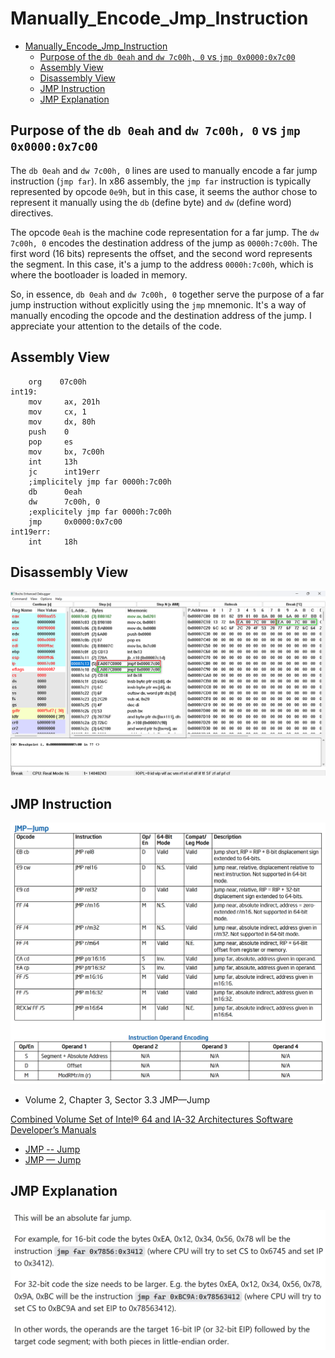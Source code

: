 # Manually_Encode_Jmp_Instruction

- [Manually\_Encode\_Jmp\_Instruction](#manually_encode_jmp_instruction)
  - [Purpose of the `db 0eah` and `dw 7c00h, 0` vs `jmp 0x0000:0x7c00`](#purpose-of-the-db-0eah-and-dw-7c00h-0-vs-jmp-0x00000x7c00)
  - [Assembly View](#assembly-view)
  - [Disassembly View](#disassembly-view)
  - [JMP Instruction](#jmp-instruction)
  - [JMP Explanation](#jmp-explanation)

## Purpose of the `db 0eah` and `dw 7c00h, 0` vs `jmp 0x0000:0x7c00`

The `db 0eah` and `dw 7c00h, 0` lines are used to manually encode a far jump instruction (`jmp far`). In x86 assembly, the `jmp far` instruction is typically represented by opcode `0e9h`, but in this case, it seems the author chose to represent it manually using the `db` (define byte) and `dw` (define word) directives.

The opcode `0eah` is the machine code representation for a far jump. The `dw 7c00h, 0` encodes the destination address of the jump as `0000h:7c00h`. The first word (16 bits) represents the offset, and the second word represents the segment. In this case, it's a jump to the address `0000h:7c00h`, which is where the bootloader is loaded in memory.

So, in essence, `db 0eah` and `dw 7c00h, 0` together serve the purpose of a far jump instruction without explicitly using the `jmp` mnemonic. It's a way of manually encoding the opcode and the destination address of the jump. I appreciate your attention to the details of the code.

## Assembly View

```
    org    07c00h
int19:
    mov     ax, 201h
    mov     cx, 1
    mov     dx, 80h
    push    0
    pop     es
    mov     bx, 7c00h
    int     13h
    jc      int19err
    ;implicitely jmp far 0000h:7c00h
    db      0eah
    dw      7c00h, 0
    ;explicitely jmp far 0000h:7c00h
    jmp     0x0000:0x7c00
int19err:
    int     18h
```

## Disassembly View

![Disassembly_View](../Images/001_Manually_Encode_Jmp_Instruction/001_1_DisAssembly_Memory_Byte.png)

## JMP Instruction

![JMP_Instruction](../Images/001_Manually_Encode_Jmp_Instruction/001_2_JMP_Instruction.png)

- Volume 2, Chapter 3, Sector 3.3 JMP—Jump

[Combined Volume Set of Intel® 64 and IA-32 Architectures Software Developer’s Manuals](https://www.intel.com/content/www/us/en/developer/articles/technical/intel-sdm.html#inpage-nav-1)

- [JMP -- Jump](https://pdos.csail.mit.edu/6.828/2018/readings/i386/JMP.htm)
- [JMP — Jump](https://www.felixcloutier.com/x86/jmp)

## JMP Explanation

![JMP_Explanation](../Images/001_Manually_Encode_Jmp_Instruction/001_3_JMP_Example.png)
